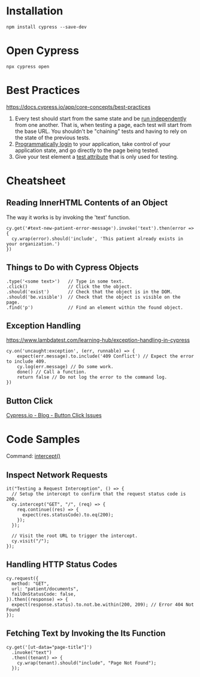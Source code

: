 # Installation
```
npm install cypress --save-dev
```

# Open Cypress
```
npx cypress open
```

# Best Practices
https://docs.cypress.io/app/core-concepts/best-practices
1. Every test should start from the same state and be [run independently](https://docs.cypress.io/app/core-concepts/best-practices#Having-Tests-Rely-On-The-State-Of-Previous-Tests) from one another. That is, when testing a page, each test will start from the base URL. You shouldn't be "chaining" tests and having to rely on the state of the previous tests.
2. [ Programmatically login](https://docs.cypress.io/app/core-concepts/best-practices#Organizing-Tests-Logging-In-Controlling-State) to your application, take control of your application state, and go directly to the page being tested.
3. Give your test element a [test attribute](https://docs.cypress.io/app/core-concepts/best-practices#Selecting-Elements) that is only used for testing.

# Cheatsheet
## Reading InnerHTML Contents of an Object
The way it works is by invoking the 'text' function.
```
cy.get('#text-new-patient-error-message').invoke('text').then(error => {
  cy.wrap(error).should('include', 'This patient already exists in your organization.')
})
```

## Things to Do with Cypress Objects
```
.type('<some text>')   // Type in some text.
.click()               // Click the the object.
.should('exist')       // Check that the object is in the DOM.
.should('be.visible')  // Check that the object is visible on the page.
.find('p')             // Find an element within the found object.
```

## Exception Handling
https://www.lambdatest.com/learning-hub/exception-handling-in-cypress
```
cy.on('uncaught:exception', (err, runnable) => {
    expect(err.message).to.include('409 Conflict') // Expect the error to include 409.
    cy.log(err.message) // Do some work.
    done() // Call a function.
    return false // Do not log the error to the command log.
})
```

## Button Click
[Cypress.io - Blog - Button Click Issues](https://www.cypress.io/blog/2019/01/22/when-can-the-test-click)

# Code Samples
Command: [intercept()](https://docs.cypress.io/api/commands/intercept)
## Inspect Network Requests
```
it("Testing a Request Interception", () => {
  // Setup the intercept to confirm that the request status code is 200.
  cy.intercept("GET", "/", (req) => {
    req.continue((res) => {
      expect(res.statusCode).to.eq(200);
    });
  });

  // Visit the root URL to trigger the intercept.
  cy.visit("/"); 
});
```

## Handling HTTP Status Codes
```
cy.request({
  method: "GET",
  url: "patient/documents",
  failOnStatusCode: false,
}).then((response) => {
  expect(response.status).to.not.be.within(200, 209); // Error 404 Not Found
});
```

## Fetching Text by Invoking the Its Function
```
cy.get('[ut-data="page-title"]')
  .invoke("text")
  .then((tenant) => {
    cy.wrap(tenant).should("include", "Page Not Found");
  });
```

